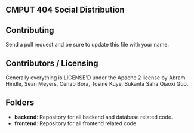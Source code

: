 ## CMPUT 404 Social Distribution

## Contributing
Send a pull request and be sure to update this file with your name.

## Contributors / Licensing
Generally everything is LICENSE'D under the Apache 2 license by Abram Hindle, Sean Meyers, Cenab Bora, Tosine Kuye, Sukanta Saha Qiaoxi Guo.

## Folders 
- **backend**: Repository for all backend and database related code. 
- **frontend**: Repository for all frontend related code. 

